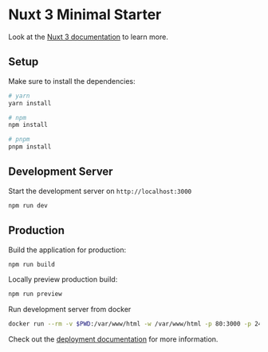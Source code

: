 # Nuxt 3 Minimal Starter

Look at the [Nuxt 3 documentation](https://nuxt.com/docs/getting-started/introduction) to learn more.

## Setup

Make sure to install the dependencies:

```bash
# yarn
yarn install

# npm
npm install

# pnpm
pnpm install
```

## Development Server

Start the development server on `http://localhost:3000`

```bash
npm run dev
```

## Production

Build the application for production:

```bash
npm run build
```

Locally preview production build:

```bash
npm run preview
```

Run development server from docker
```bash
docker run --rm -v $PWD:/var/www/html -w /var/www/html -p 80:3000 -p 24678:24678 -it node:19.4.0 npm run dev
```

Check out the [deployment documentation](https://nuxt.com/docs/getting-started/deployment) for more information.
